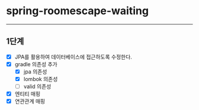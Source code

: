 # spring-roomescape-waiting

--- 

## 1단계

- [x] JPA를 활용하여 데이터베이스에 접근하도록 수정한다.
- [x] gradle 의존성 추가
    - [x] jpa 의존성
    - [x] lombok 의존성
    - [ ] valid 의존성
- [x] 엔티티 매핑
- [x] 연관관계 매핑
